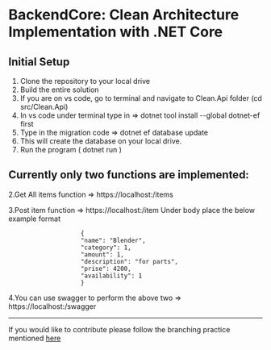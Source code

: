 # BackendCore: Clean Architecture Implementation with .NET Core


## Initial Setup

1. Clone the repository to your local drive
2. Build the entire solution
3. If you are on vs code, go to terminal and navigate to Clean.Api folder (cd src/Clean.Api)
4. In vs code under terminal type in => dotnet tool install --global dotnet-ef first
5. Type in the migration code => dotnet ef database update
6. This will create the database on your local drive.
7. Run the program ( dotnet run )

## Currently only two functions are implemented:

2.Get All items function => https://localhost:<port number>/items

3.Post item function => https://localhost:<port number>/item
                        Under body place the below example format

                        {
                        "name": "Blender",
                        "category": 1,
                        "amount": 1,
                        "description": "for parts",
                        "prise": 4200,
                        "availability": 1
                        }
                        

4.You can use swagger to perform the above two => https://localhost:<port number>/swagger

***

If you would like to contribute please follow the branching practice mentioned [here](https://github.com/DevOrg11/backendcore/wiki)
